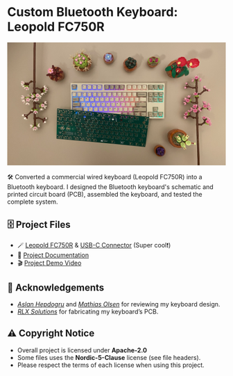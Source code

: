 # Custom Bluetooth Keyboard: Leopold FC750R

![head](https://github.com/thejoonho/leopold-fc750r/blob/main/images/keyboard.jpeg)

🛠️ Converted a commercial wired keyboard (Leopold FC750R) into a Bluetooth keyboard. I designed the Bluetooth keyboard's schematic and printed circuit board (PCB), assembled the keyboard, and tested the complete system. 

## 🗄️ Project Files

- 🪄 [Leopold FC750R](https://personal-viewer.365.altium.com/client/index.html?feature=embed&source=85A6DA05-4A21-4D8C-ACF3-C134DFF70774&activeView=3D) & [USB-C Connector](https://personal-viewer.365.altium.com/client/index.html?feature=embed&source=235BD5DE-8155-44AA-9E0C-20B4551AB35A&activeView=3D) (Super cool❗️)
- 📑 [Project Documentation](https://docs.google.com/document/d/1T1kuHEfLhl1W9Vp5NQ1bjV8UXPvdlBXKJn0wyxQ07zg/edit?usp=sharing)
- 🎬 [Project Demo Video](https://www.youtube.com/watch?v=Qo9nYKOprbY)

## 💐 Acknowledgements

- <a href="https://www.linkedin.com/in/aslan-hepdogru-p-eng-7158011b/">*Aslan Hepdogru*</a> and <a href="https://www.linkedin.com/in/mathols/">*Mathias Olsen*</a> for reviewing my keyboard design. 
- <a href="https://www.linkedin.com/company/rlx-solutions-inc./">*RLX Solutions*</a> for fabricating my keyboard’s PCB. 

## ⚠️ Copyright Notice

- Overall project is licensed under **Apache-2.0**
- Some files uses the **Nordic-5-Clause** license (see file headers).
- Please respect the terms of each license when using this project.
